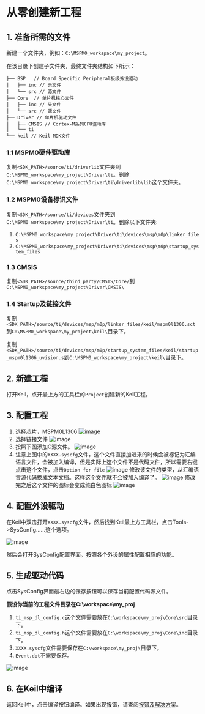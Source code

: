 # 从零创建新工程

## 1. 准备所需的文件

新建一个文件夹，例如：`C:\MSPM0_workspace\my_project`。

在该目录下创建子文件夹，最终文件夹结构如下所示：

```
├── BSP   // Board Specific Peripheral板级外设驱动
│   ├── inc // 头文件
│   └── src // 源文件
├── Core  // 单片机核心文件
│   ├── inc // 头文件
│   └── src // 源文件
├── Driver // 单片机驱动文件
│   ├── CMSIS // Cortex-M系列CPU驱动库
│   └── ti
└── keil // Keil MDK文件
```

### 1.1 MSPM0硬件驱动库

复制`<SDK_PATH>/source/ti/driverlib`文件夹到`C:\MSPM0_workspace\my_project\Driver\ti`。删除`C:\MSPM0_workspace\my_project\Driver\ti\driverlib\lib`这个文件夹。

### 1.2 MSPM0设备标识文件

复制`<SDK_PATH>/source/ti/devices`文件夹到`C:\MSPM0_workspace\my_project\Driver\ti`。删除以下文件夹:
1. `C:\MSPM0_workspace\my_project\Driver\ti\devices\msp\m0p\linker_files`
2. `C:\MSPM0_workspace\my_project\Driver\ti\devices\msp\m0p\startup_system_files`

### 1.3 CMSIS

复制`<SDK_PATH>/source/third_party/CMSIS/Core/`到`C:\MSPM0_workspace\my_project\Driver\CMSIS\`

### 1.4 Startup及链接文件

复制`<SDK_PATH>/source/ti/devices/msp/m0p/linker_files/keil/mspm0l1306.sct`到`C:\MSPM0_workspace\my_project\keil\`目录下。

复制`<SDK_PATH>/source/ti/devices/msp/m0p/startup_system_files/keil/startup_mspm0l1306_uvision.s`到`C:\MSPM0_workspace\my_project\keil\`目录下。

## 2. 新建工程

打开Keil，点开最上方的工具栏的`Project`创建新的Keil工程。

## 3. 配置工程

1. 选择芯片，MSPM0L1306
    ![image](./img/001.png)
2. 选择链接文件
    ![image](./img/002.png)
3. 按照下图添加C源文件。
    ![image](./img/003.png)
4. 注意上图中的`XXXX.syscfg`文件，这个文件直接加进来的时候会被标记为汇编语言文件，会被加入编译，但是实际上这个文件不是代码文件，所以需要右键点击这个文件，点击`Option for file`
    ![image](./img/004.png)
    修改该文件的类型，从汇编语言源代码换成文本文档。这样这个文件就不会被加入编译了。
    ![image](./img/005.png)
    修改完之后这个文件的图标会变成纯白色图标
    ![image](./img/006.png)

## 4. 配置外设驱动

在Keil中双击打开`XXXX.syscfg`文件，然后找到Keil最上方工具栏，点击Tools->SysConfig......这个选项。

![image](./img/007.png)

然后会打开SysConfig配置界面。按照各个外设的属性配置相应的功能。

## 5. 生成驱动代码
点击SysConfig界面最右边的保存按钮可以保存当前配置代码源文件。

**假设你当前的工程文件目录在C:\workspace\my_proj**

1. `ti_msp_dl_config.c`这个文件需要放在`C:\workspace\my_proj\Core\src`目录下。
2. `ti_msp_dl_config.h`这个文件需要放在`C:\workspace\my_proj\Core\inc`目录下。
3. `XXXX.syscfg`文件需要保存在`C:\workspace\my_proj\`目录下。
4. `Event.dot`不需要保存。

![image](./img/009.png)


## 6. 在Keil中编译

返回Keil中，点击编译按钮编译。如果出现报错，请查阅[报错及解决方案](/Issue)。

